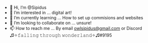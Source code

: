 - 👋 Hi, I’m @Sipidus
- 👀 I’m interested in ... digital art!
- 🌱 I’m currently learning ... How to set up commisions and websites
- 💞️ I’m looking to collaborate on ... unsure!
- 📫 How to reach me ... By email owlsipidus@gmail.com or Discord ♫✧𝚏𝚊𝚕𝚕𝚒𝚗𝚐 𝚝𝚑𝚛𝚘𝚞𝚐𝚑 𝚠𝚘𝚗𝚍𝚎𝚛𝚕𝚊𝚗𝚍✧♫#9195

<!---
Sipidus/Sipidus is a ✨ special ✨ repository because its `README.md` (this file) appears on your GitHub profile.
You can click the Preview link to take a look at your changes.
--->
